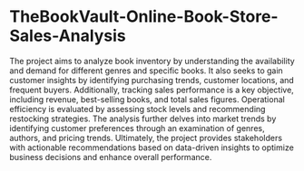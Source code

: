 # TheBookVault-Online-Book-Store-Sales-Analysis

The project aims to analyze book inventory by understanding the availability and demand for different genres and specific books. It also seeks to gain customer insights by identifying purchasing trends, customer locations, and frequent buyers.
Additionally, tracking sales performance is a key objective, including revenue, best-selling books, and total sales figures. Operational efficiency is evaluated by assessing stock levels and recommending restocking strategies. The analysis further delves into market trends by identifying customer preferences through an examination of genres, authors, and pricing trends. Ultimately, the project provides stakeholders with actionable recommendations based on data-driven insights to optimize business decisions and enhance overall performance.


